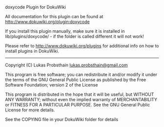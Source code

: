 doxycode Plugin for DokuWiki

All documentation for this plugin can be found at
http://www.dokuwiki.org/plugin:doxycode

If you install this plugin manually, make sure it is installed in
lib/plugins/doxycode/ - if the folder is called different it
will not work!

Please refer to http://www.dokuwiki.org/plugins for additional info
on how to install plugins in DokuWiki.

----
Copyright (C) Lukas Probsthain <lukas.probsthain@gmail.com>

This program is free software; you can redistribute it and/or modify
it under the terms of the GNU General Public License as published by
the Free Software Foundation; version 2 of the License

This program is distributed in the hope that it will be useful,
but WITHOUT ANY WARRANTY; without even the implied warranty of
MERCHANTABILITY or FITNESS FOR A PARTICULAR PURPOSE.  See the
GNU General Public License for more details.

See the COPYING file in your DokuWiki folder for details